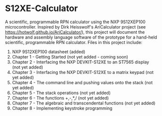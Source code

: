 # S12XE-Calculator
A scientific, programmable RPN calculator using the NXP 9S12XEP100  microcontroller.
Inspired by Dirk Heisswolf's AriCalculator project (see https://hotwolf.github.io/AriCalculator/), this project will document the hardware and assembly language software of the prototype for a hand-held scientific, programmable RPN calculator.
Files in this project include:
1) NXP 9S12XEP100 datasheet (added)
2) Chapter 1 - Getting Started (not yet added - coming soon) 
3) Chapter 2 - Interfacing the NXP DEVKIT-S12XE to an ST7565 display (not yet added)    
4) Chapter 3 - Interfacing the NXP DEVKIT-S12XE to a matrix keypad (not yet added) 
5) Chapter 4 - The command line and pushing values onto the stack (not yet added) 
6) Chapter 5 - The stack operations (not yet added)
6) Chapter 6 - The functions +,-,*,/ (not yet added)
7) Chapter 7 - The algebraic and transcendental functions (not yet added)
8) Chapter 8 - Implementing keystroke programming 
